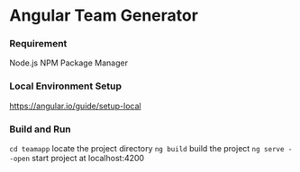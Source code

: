 # Angular Team Generator

### Requirement
Node.js
NPM Package Manager

### Local Environment Setup
https://angular.io/guide/setup-local

### Build and Run
`cd teamapp` locate the project directory
`ng build` build the project
`ng serve --open` start project at localhost:4200


